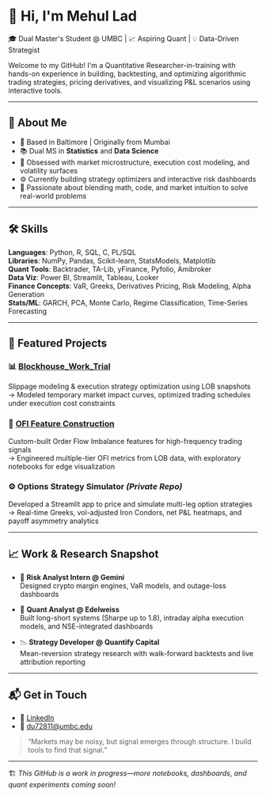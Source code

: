 # 👋 Hi, I'm Mehul Lad

🎓 Dual Master's Student @ UMBC | 📈 Aspiring Quant | 💡 Data-Driven Strategist

Welcome to my GitHub! I'm a Quantitative Researcher-in-training with hands-on experience in building, backtesting, and optimizing algorithmic trading strategies, pricing derivatives, and visualizing P&L scenarios using interactive tools.

---

## 🧠 About Me

- 📍 Based in Baltimore | Originally from Mumbai
- 📚 Dual MS in **Statistics** and **Data Science**
- 🧮 Obsessed with market microstructure, execution cost modeling, and volatility surfaces
- ⚙️ Currently building strategy optimizers and interactive risk dashboards
- 🧠 Passionate about blending math, code, and market intuition to solve real-world problems

---

## 🛠️ Skills

**Languages**: Python, R, SQL, C, PL/SQL  
**Libraries**: NumPy, Pandas, Scikit-learn, StatsModels, Matplotlib  
**Quant Tools**: Backtrader, TA-Lib, yFinance, Pyfolio, Amibroker  
**Data Viz**: Power BI, Streamlit, Tableau, Looker  
**Finance Concepts**: VaR, Greeks, Derivatives Pricing, Risk Modeling, Alpha Generation  
**Stats/ML**: GARCH, PCA, Monte Carlo, Regime Classification, Time-Series Forecasting

---

## 🚀 Featured Projects

### 📊 [Blockhouse_Work_Trial](https://github.com/mehullad217/Blockhouse_Work_Trial)  
Slippage modeling & execution strategy optimization using LOB snapshots  
→ Modeled temporary market impact curves, optimized trading schedules under execution cost constraints  

### 🧮 [OFI Feature Construction](https://github.com/mehullad217/ofi-feature-construction)  
Custom-built Order Flow Imbalance features for high-frequency trading signals  
→ Engineered multiple-tier OFI metrics from LOB data, with exploratory notebooks for edge visualization  

### ⚙️ Options Strategy Simulator *(Private Repo)*  
Developed a Streamlit app to price and simulate multi-leg option strategies  
→ Real-time Greeks, vol-adjusted Iron Condors, net P&L heatmaps, and payoff asymmetry analytics

---

## 📈 Work & Research Snapshot

- 💼 **Risk Analyst Intern @ Gemini**  
    Designed crypto margin engines, VaR models, and outage-loss dashboards

- 🧠 **Quant Analyst @ Edelweiss**  
    Built long-short systems (Sharpe up to 1.8), intraday alpha execution models, and NSE-integrated dashboards

- 📉 **Strategy Developer @ Quantify Capital**  
    Mean-reversion strategy research with walk-forward backtests and live attribution reporting

---

## 📬 Get in Touch

- 🔗 [LinkedIn](https://www.linkedin.com/in/mehullad/)
- 📧 du72811@umbc.edu

> “Markets may be noisy, but signal emerges through structure. I build tools to find that signal.”

---

🏗️ *This GitHub is a work in progress—more notebooks, dashboards, and quant experiments coming soon!*
